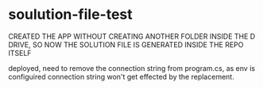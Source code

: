 # soulution-file-test
CREATED THE APP WITHOUT CREATING ANOTHER FOLDER INSIDE THE D DRIVE, SO NOW THE SOLUTION FILE IS GENERATED INSIDE THE REPO ITSELF

deployed, need to remove the connection string from program.cs, as env is configuired connection string won't get effected by the replacement.

